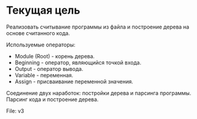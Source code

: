 ﻿# Текущая цель

Реализовать считывание программы из файла и построение дерева на основе считанного кода.

Используемые операторы:
- Module (Root) - корень дерева.
- Beginning - оператор, являющийся точкой входа.
- Output - оператор вывода.
- Variable - переменная.
- Assign - присваивание переменной значения.

Соединение двух наработок: постройки дерева и парсинга программы.
Парсинг кода и построение дерева.

File: v3